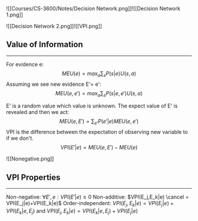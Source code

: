 ![[Courses/CS-3600/Notes/Decision Network.png]]![[Decision Network 1.png]]

![[Decision Network 2.png]]![[VPI.png]]
## Value of Information
____
For evidence e: $$MEU(e)=max_a\sum_s P(s|e)U(s,a)$$
Assuming we see new evidence E'= e': $$MEU(e,e')=max_a\sum_s P(s|e,e') U(s,a)$$

E' is a random value which value is unknown. The expect value of E' is revealed and then we act: $$MEU(e,E')=\sum_{e'}P(e'|e)MEU(e,e')$$
VPI is the difference between the expectation of observing new variable to if we don't.
$$VPI(E'|e)=MEU(e,E')-MEU(e)$$


![[Nonegative.png]]


## VPI Properties
____
Non-negative: $\forall E', e: VPI(E'|e) \ge 0$
Non-additive: $VPI(E_j,E_k|e) \cancel = VPI(E_j|e)+VPI(E_k|e)$ 
Order-independent: $VPI(E_j,E_k|e) = VPI(E_j|e)+VPI(E_k|e, E_j)$
and $VPI(E_j,E_k|e) = VPI(E_k|e, E_j) + VPI(E_j|e)$

